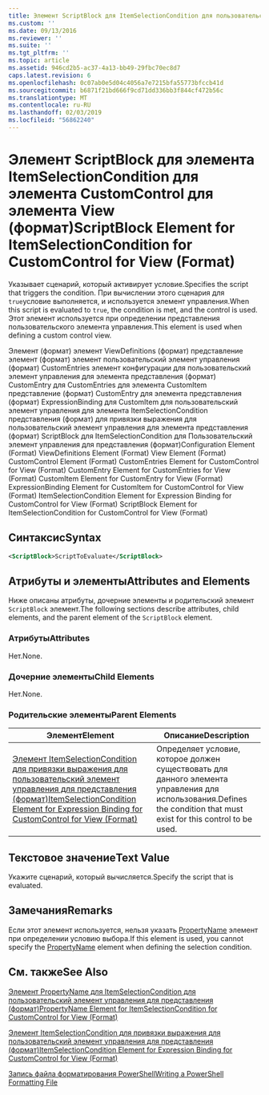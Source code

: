 ```yaml
---
title: Элемент ScriptBlock для ItemSelectionCondition для пользовательский элемент управления для представления (формат) | Документация Майкрософт
ms.custom: ''
ms.date: 09/13/2016
ms.reviewer: ''
ms.suite: ''
ms.tgt_pltfrm: ''
ms.topic: article
ms.assetid: 946cd2b5-ac37-4a13-bb49-29fbc70ec8d7
caps.latest.revision: 6
ms.openlocfilehash: 0c07ab0e5d04c4056a7e7215bfa55773bfccb41d
ms.sourcegitcommit: b6871f21bd666f9cd71dd336bb3f844cf472b56c
ms.translationtype: MT
ms.contentlocale: ru-RU
ms.lasthandoff: 02/03/2019
ms.locfileid: "56862240"
---
```

# <a name="scriptblock-element-for-itemselectioncondition-for-customcontrol-for-view-format"></a><span data-ttu-id="0a9e0-102">Элемент ScriptBlock для элемента ItemSelectionCondition для элемента CustomControl для элемента View (формат)</span><span class="sxs-lookup"><span data-stu-id="0a9e0-102">ScriptBlock Element for ItemSelectionCondition for CustomControl for View (Format)</span></span>

<span data-ttu-id="0a9e0-103">Указывает сценарий, который активирует условие.</span><span class="sxs-lookup"><span data-stu-id="0a9e0-103">Specifies the script that triggers the condition.</span></span> <span data-ttu-id="0a9e0-104">При вычислении этого сценария для `true`условие выполняется, и используется элемент управления.</span><span class="sxs-lookup"><span data-stu-id="0a9e0-104">When this script is evaluated to `true`, the condition is met, and the control is used.</span></span> <span data-ttu-id="0a9e0-105">Этот элемент используется при определении представления пользовательского элемента управления.</span><span class="sxs-lookup"><span data-stu-id="0a9e0-105">This element is used when defining a custom control view.</span></span>

<span data-ttu-id="0a9e0-106">Элемент (формат) элемент ViewDefinitions (формат) представление элемент (формат) элемент пользовательский элемент управления (формат) CustomEntries элемент конфигурации для пользовательский элемент управления для элемента представления (формат) CustomEntry для CustomEntries для элемента CustomItem представление (формат) CustomEntry для элемента представления (формат) ExpressionBinding для CustomItem для пользовательский элемент управления для элемента ItemSelectionCondition представления (формат) для привязки выражения для пользовательский элемент управления для элемента представления (формат) ScriptBlock для ItemSelectionCondition для Пользовательский элемент управления для представления (формат)</span><span class="sxs-lookup"><span data-stu-id="0a9e0-106">Configuration Element (Format) ViewDefinitions Element (Format) View Element (Format) CustomControl Element (Format) CustomEntries Element for CustomControl for View (Format) CustomEntry Element for CustomEntries for View (Format) CustomItem Element for CustomEntry for View (Format) ExpressionBinding Element for CustomItem for CustomControl for View (Format) ItemSelectionCondition Element for Expression Binding for CustomControl for View (Format) ScriptBlock Element for ItemSelectionCondition for CustomControl for View (Format)</span></span>

## <a name="syntax"></a><span data-ttu-id="0a9e0-107">Синтаксис</span><span class="sxs-lookup"><span data-stu-id="0a9e0-107">Syntax</span></span>

```xml
<ScriptBlock>ScriptToEvaluate</ScriptBlock>
```

## <a name="attributes-and-elements"></a><span data-ttu-id="0a9e0-108">Атрибуты и элементы</span><span class="sxs-lookup"><span data-stu-id="0a9e0-108">Attributes and Elements</span></span>

<span data-ttu-id="0a9e0-109">Ниже описаны атрибуты, дочерние элементы и родительский элемент `ScriptBlock` элемент.</span><span class="sxs-lookup"><span data-stu-id="0a9e0-109">The following sections describe attributes, child elements, and the parent element of the `ScriptBlock` element.</span></span>

### <a name="attributes"></a><span data-ttu-id="0a9e0-110">Атрибуты</span><span class="sxs-lookup"><span data-stu-id="0a9e0-110">Attributes</span></span>

<span data-ttu-id="0a9e0-111">Нет.</span><span class="sxs-lookup"><span data-stu-id="0a9e0-111">None.</span></span>

### <a name="child-elements"></a><span data-ttu-id="0a9e0-112">Дочерние элементы</span><span class="sxs-lookup"><span data-stu-id="0a9e0-112">Child Elements</span></span>

<span data-ttu-id="0a9e0-113">Нет.</span><span class="sxs-lookup"><span data-stu-id="0a9e0-113">None.</span></span>

### <a name="parent-elements"></a><span data-ttu-id="0a9e0-114">Родительские элементы</span><span class="sxs-lookup"><span data-stu-id="0a9e0-114">Parent Elements</span></span>

|<span data-ttu-id="0a9e0-115">Элемент</span><span class="sxs-lookup"><span data-stu-id="0a9e0-115">Element</span></span>|<span data-ttu-id="0a9e0-116">Описание</span><span class="sxs-lookup"><span data-stu-id="0a9e0-116">Description</span></span>|
|-------------|-----------------|
|[<span data-ttu-id="0a9e0-117">Элемент ItemSelectionCondition для привязки выражения для пользовательский элемент управления для представления (формат)</span><span class="sxs-lookup"><span data-stu-id="0a9e0-117">ItemSelectionCondition Element for Expression Binding for CustomControl for View (Format)</span></span>](./itemselectioncondition-element-for-expressionbinding-for-customcontrol-format.md)|<span data-ttu-id="0a9e0-118">Определяет условие, которое должен существовать для данного элемента управления для использования.</span><span class="sxs-lookup"><span data-stu-id="0a9e0-118">Defines the condition that must exist for this control to be used.</span></span>|

## <a name="text-value"></a><span data-ttu-id="0a9e0-119">Текстовое значение</span><span class="sxs-lookup"><span data-stu-id="0a9e0-119">Text Value</span></span>

<span data-ttu-id="0a9e0-120">Укажите сценарий, который вычисляется.</span><span class="sxs-lookup"><span data-stu-id="0a9e0-120">Specify the script that is evaluated.</span></span>

## <a name="remarks"></a><span data-ttu-id="0a9e0-121">Замечания</span><span class="sxs-lookup"><span data-stu-id="0a9e0-121">Remarks</span></span>

<span data-ttu-id="0a9e0-122">Если этот элемент используется, нельзя указать [PropertyName](./propertyname-element-for-itemselectioncondition-for-customcontrol-for-view-format.md) элемент при определении условию выбора.</span><span class="sxs-lookup"><span data-stu-id="0a9e0-122">If this element is used, you cannot specify the [PropertyName](./propertyname-element-for-itemselectioncondition-for-customcontrol-for-view-format.md) element when defining the selection condition.</span></span>

## <a name="see-also"></a><span data-ttu-id="0a9e0-123">См. также</span><span class="sxs-lookup"><span data-stu-id="0a9e0-123">See Also</span></span>

[<span data-ttu-id="0a9e0-124">Элемент PropertyName для ItemSelectionCondition для пользовательский элемент управления для представления (формат)</span><span class="sxs-lookup"><span data-stu-id="0a9e0-124">PropertyName Element for ItemSelectionCondition for CustomControl for View (Format)</span></span>](./propertyname-element-for-itemselectioncondition-for-customcontrol-for-view-format.md)

[<span data-ttu-id="0a9e0-125">Элемент ItemSelectionCondition для привязки выражения для пользовательский элемент управления для представления (формат)</span><span class="sxs-lookup"><span data-stu-id="0a9e0-125">ItemSelectionCondition Element for Expression Binding for CustomControl for View (Format)</span></span>](./itemselectioncondition-element-for-expressionbinding-for-customcontrol-format.md)

[<span data-ttu-id="0a9e0-126">Запись файла форматирования PowerShell</span><span class="sxs-lookup"><span data-stu-id="0a9e0-126">Writing a PowerShell Formatting File</span></span>](./writing-a-powershell-formatting-file.md)
